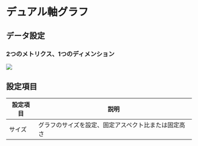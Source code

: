# デュアル軸グラフ

## データ設定

### 2つのメトリクス、1つのディメンション

![](https://static-docs.nocobase.com/202410101132724.png)

## 設定項目

| 設定項目 | 説明                                   |
| ------ | -------------------------------------- |
| サイズ   | グラフのサイズを設定、固定アスペクト比または固定高さ |

